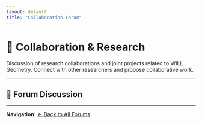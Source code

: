 ```yaml
---
layout: default
title: "Collaboration Forum"
---
```


# 🤝 Collaboration & Research

Discussion of research collaborations and joint projects related to WILL Geometry. Connect with other researchers and propose collaborative work.

---

## 💬 Forum Discussion

<script src="https://utteranc.es/client.js"
        repo="AntonRize/WILL"
        issue-term="title"
        issue-label="collaboration"
        theme="github-light"
        crossorigin="anonymous"
        async>
</script>

---

**Navigation:** [← Back to All Forums](/WILL/discussions/)